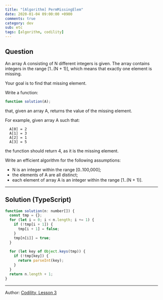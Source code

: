```yaml
---
title: "[Algorithm] PermMissingElem"
date: 2020-01-04 09:00:00 +0900
comments: true
category: dev
sub: etc
tags: [algorithm, codility]
---
```


## Question
An array A consisting of N different integers is given. The array contains integers in the range [1..(N + 1)], which means that exactly one element is missing.

Your goal is to find that missing element.

Write a function:
```js
function solution(A);
```
that, given an array A, returns the value of the missing element.

For example, given array A such that:
```
  A[0] = 2
  A[1] = 3
  A[2] = 1
  A[3] = 5
```
the function should return 4, as it is the missing element.

Write an efficient algorithm for the following assumptions:

* N is an integer within the range [0..100,000];
* the elements of A are all distinct;
* each element of array A is an integer within the range [1..(N + 1)].

---

## Solution (TypeScript)

```js
function solution(n: number[]) {
  const tmp = {};
  for (let i = 0; i < n.length; i += 1) {
    if (!tmp[i + 1]) {
      tmp[i + 1] = false;
    }
    tmp[n[i]] = true;
  }
  
  for (let key of Object.keys(tmp)) {
    if (!tmp[key]) {
      return parseInt(key);
    }
  }
  return n.length + 1;
}
```

---

Author: [Codility, Lesson 3](https://app.codility.com/programmers/lessons/3-time_complexity/perm_missing_elem/)